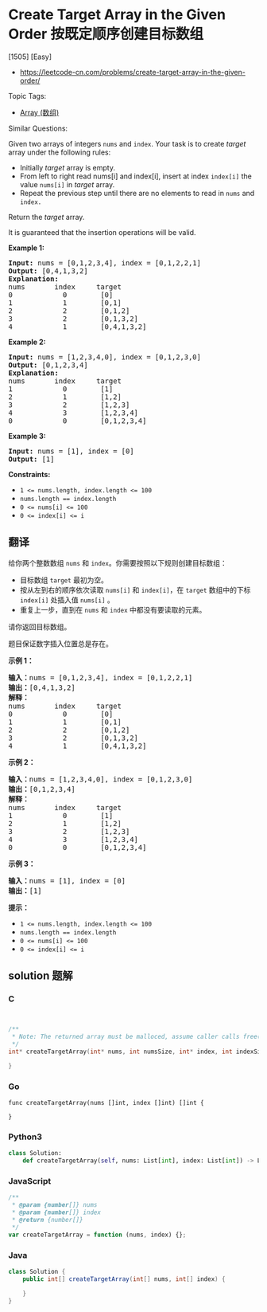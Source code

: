 # Create Target Array in the Given Order 按既定顺序创建目标数组

[1505] [Easy]

- https://leetcode-cn.com/problems/create-target-array-in-the-given-order/

Topic Tags:

- [Array (数组)](https://leetcode-cn.com/tag/array/)

Similar Questions:

Given two arrays of integers `nums` and `index`. Your task is to create _target_ array under the following rules:

- Initially _target_ array is empty.
- From left to right read nums\[i\] and index\[i\], insert at index `index[i]` the value `nums[i]` in *target* array.
- Repeat the previous step until there are no elements to read in `nums` and `index.`

Return the _target_ array.

It is guaranteed that the insertion operations will be valid.

**Example 1:**

<pre><strong>Input:</strong> nums = [0,1,2,3,4], index = [0,1,2,2,1]
<strong>Output:</strong> [0,4,1,3,2]
<strong>Explanation:</strong>
nums       index     target
0            0        [0]
1            1        [0,1]
2            2        [0,1,2]
3            2        [0,1,3,2]
4            1        [0,4,1,3,2]
</pre>

**Example 2:**

<pre><strong>Input:</strong> nums = [1,2,3,4,0], index = [0,1,2,3,0]
<strong>Output:</strong> [0,1,2,3,4]
<strong>Explanation:</strong>
nums       index     target
1            0        [1]
2            1        [1,2]
3            2        [1,2,3]
4            3        [1,2,3,4]
0            0        [0,1,2,3,4]
</pre>

**Example 3:**

<pre><strong>Input:</strong> nums = [1], index = [0]
<strong>Output:</strong> [1]
</pre>

**Constraints:**

- `1 <= nums.length, index.length <= 100`
- `nums.length == index.length`
- `0 <= nums[i] <= 100`
- `0 <= index[i] <= i`

## 翻译

给你两个整数数组 `nums` 和 `index`。你需要按照以下规则创建目标数组：

- 目标数组 `target` 最初为空。
- 按从左到右的顺序依次读取 `nums[i]` 和 `index[i]`，在 `target` 数组中的下标 `index[i]` 处插入值 `nums[i]` 。
- 重复上一步，直到在 `nums` 和 `index` 中都没有要读取的元素。

请你返回目标数组。

题目保证数字插入位置总是存在。

**示例 1：**

<pre><strong>输入：</strong>nums = [0,1,2,3,4], index = [0,1,2,2,1]
<strong>输出：</strong>[0,4,1,3,2]
<strong>解释：</strong>
nums       index     target
0            0        [0]
1            1        [0,1]
2            2        [0,1,2]
3            2        [0,1,3,2]
4            1        [0,4,1,3,2]
</pre>

**示例 2：**

<pre><strong>输入：</strong>nums = [1,2,3,4,0], index = [0,1,2,3,0]
<strong>输出：</strong>[0,1,2,3,4]
<strong>解释：</strong>
nums       index     target
1            0        [1]
2            1        [1,2]
3            2        [1,2,3]
4            3        [1,2,3,4]
0            0        [0,1,2,3,4]
</pre>

**示例 3：**

<pre><strong>输入：</strong>nums = [1], index = [0]
<strong>输出：</strong>[1]
</pre>

**提示：**

- `1 <= nums.length, index.length <= 100`
- `nums.length == index.length`
- `0 <= nums[i] <= 100`
- `0 <= index[i] <= i`

## solution 题解

### C

```c


/**
 * Note: The returned array must be malloced, assume caller calls free().
 */
int* createTargetArray(int* nums, int numsSize, int* index, int indexSize, int* returnSize){

}


```

### Go

```golang
func createTargetArray(nums []int, index []int) []int {

}
```

### Python3

```python
class Solution:
    def createTargetArray(self, nums: List[int], index: List[int]) -> List[int]:
```

### JavaScript

```javascript
/**
 * @param {number[]} nums
 * @param {number[]} index
 * @return {number[]}
 */
var createTargetArray = function (nums, index) {};
```

### Java

```java
class Solution {
    public int[] createTargetArray(int[] nums, int[] index) {

    }
}
```

